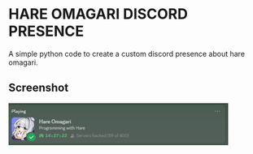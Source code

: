 # HARE OMAGARI DISCORD PRESENCE

A simple python code to create a custom discord presence about hare omagari.

## Screenshot
<img src="screenshot.png" alt="screenshot" />
